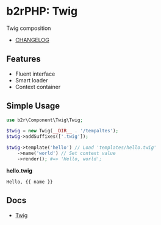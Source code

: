 b2rPHP: Twig
============

Twig composition

- [CHANGELOG](CHANGELOG.md)

## Features
- Fluent interface
- Smart loader
- Context container

## Simple Usage
```php
use b2r\Component\Twig\Twig;

$twig = new Twig(__DIR__ . '/tempaltes');
$twig->addSuffixes(['.twig']);

$twig->template('hello') // Load 'templates/hello.twig'
    ->name('world') // Set context value
    ->render(); #=> 'Hello, world';
```
**hello.twig**
```
Hello, {{ name }}
```

## Docs
- [Twig](docs/Twig.md)
